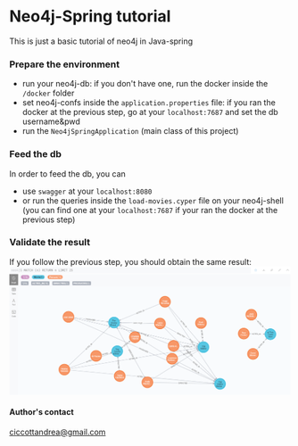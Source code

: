 # Neo4j-Spring tutorial
This is just a basic tutorial of neo4j in Java-spring

### Prepare the environment
- run your neo4j-db: if you don't have one, run the docker inside the `/docker` folder
- set neo4j-confs inside the `application.properties` file: if you ran the docker at the previous step, go at your `localhost:7687` and set the db username&pwd
- run the `Neo4jSpringApplication` (main class of this project)

### Feed the db
In order to feed the db, you can 
- use `swagger` at your `localhost:8080`
- or run the queries inside the `load-movies.cyper` file on your neo4j-shell (you can find one at your `localhost:7687` if your ran the docker at the previous step)

### Validate the result
If you follow the previous step, you should obtain the same result: ![](https://github.com/cicco94/neo4j-spring/blob/main/src/main/resources/result.PNG)

#### Author's contact
ciccottandrea@gmail.com